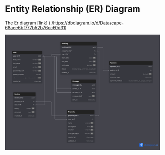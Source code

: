 # Entity Relationship (ER) Diagram
The Er diagram [link] (./https://dbdiagram.io/d/Datascape-68aee6bf777b52b76cc60d31)

![image](./erd.png)